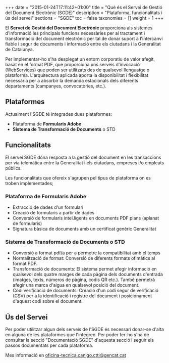 +++
date        = "2015-01-24T17:11:42+01:00"
title       = "Què és el Servei de Gestió del Document Electrònic (SGDE)"
description = "Plataforma, funcionalitats i ús del servei"
sections    = "SGDE"
toc 		= false
taxonomies  = []
weight 		= 1
+++

El **Servei de Gestió del Document Electrònic** proporciona als sistemes d'informació les principals funcions necessàries per al tractament i transformació del document electrònic per tal de donar suport a l'intercanvi fiable i segur de documents i informació entre els ciutadans i la Generalitat de Catalunya.

Per implementar-ho s'ha desplegat un entorn corporatiu de valor afegit, basat en el format PDF, que proporciona uns serveis d'invocació (WebServices) que poden ser utilitzats des de qualsevol llenguatge o plataforma.
L'arquitectura aplicada aporta la disponibilitat i flexibilitat necessària per a absorbir la demanda estacionals dels diferents departaments (campanyes, convocatòries, etc.).

## Plataformes

Actualment l'SGDE té integrades dues plataformes:

- Plataforma de **Formularis Adobe**
- **Sistema de Transformació de Documents** o STD


## Funcionalitats

El servei SGDE dóna resposta a la gestió del document en les transaccions per via telemàtica entre la Generalitat i els ciutadans, empreses i/o empleats públics.

Les funcionalitats que ofereix s'agrupen pel tipus de plataforma on es troben implementades;

### Plataforma de Formularis Adobe 

- Extracció de dades d'un formulari
- Creació de formularis a partir de dades
- Conversió de formularis intel.ligents en documents PDF plans (aplanat de formularis)
- Signatura bàsica de documents amb un certificat genèric Generalitat 

### Sistema de Transformació de Documents o STD 

- Conversió a format pdf/a per a permetre la compatibilitat amb el temps
- Normalització de format: Conversió de diferents formats ofimàtics al format PDF.
- Transformació de documents: El sistema permet afegir informació en qualsevol dels quatre marges de cada pàgina dels documents d'entrada (imatges, texts, números de pàgina, codis QR etc.). També permetrà afegir una marca d'aigua en qualsevol posició del document.
- Codi verificació de documents: Creació d'un codi segur de verificació (CSV) per a la identificació i registre del document i posicionament d'aquest codi sobre el document.

## Ús del Servei

Per poder utilitzar algun dels serveis de l'SGDE és necessari donar-se d'alta en alguna de les plataformes que l'integren. Per poder fer-ho s'ha de consultar la secció "Documentació SGDE" d'aquesta secció i seguir els passos documentats per cada plataforma.

Mes informació en [oficina-tecnica.canigo.ctti@gencat.cat](mailto://oficina-tecnica.canigo.ctti@gencat.cat)

